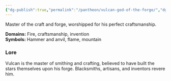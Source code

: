 ```yaml
---
{"dg-publish":true,"permalink":"/pantheon/vulcan-god-of-the-forge/","dgPassFrontmatter":true}
---
```



Master of the craft and forge, worshipped for his perfect craftsmanship.

**Domains:** Fire, craftsmanship, invention  
**Symbols:** Hammer and anvil, flame, mountain

### Lore

Vulcan is the master of smithing and crafting, believed to have built the stars themselves upon his forge. Blacksmiths, artisans, and inventors revere him.